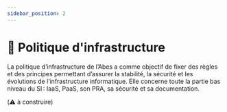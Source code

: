 ```yaml
---
sidebar_position: 2
---
```


# 🚧 Politique d'infrastructure

La politique d’infrastructure de l’Abes a comme objectif de fixer des règles et des principes permettant d’assurer la stabilité, la sécurité et les évolutions de l’infrastructure informatique. Elle concerne toute la partie bas niveau du SI : IaaS, PaaS, son PRA, sa sécurité et sa documentation. 

(⚠️ à construire)